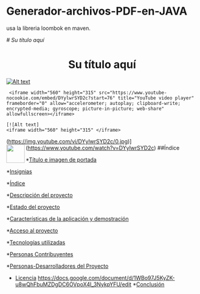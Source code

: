 ﻿# Generador-archivos-PDF-en-JAVA
usa la libreria loombok en maven.


<em> # Su título aquí </em>

<h1 align="center"> Su título aquí </h1>

<p align="left">
   
  [![Alt text](https://img.youtube.com/vi/DYylwrSYD2c/0.jpg)](https://www.youtube.com/watch?v=DYylwrSYD2c)
   
     <iframe width="560" height="315" src="https://www.youtube-nocookie.com/embed/DYylwrSYD2c?start=76" title="YouTube video player" frameborder="0" allow="accelerometer; autoplay; clipboard-write; encrypted-media; gyroscope; picture-in-picture; web-share" allowfullscreen></iframe>
   
    [![Alt text]
    <iframe width="560" height="315" </iframe>
   (https://img.youtube.com/vi/DYylwrSYD2c/0.jpg)](https://www.youtube.com/watch?v=DYylwrSYD2c)
      ##Índice
<a href="url"><img src="http://url.to/image.png" align="left" height="48" width="48" ></a>

*[Título e imagen de portada](#Título-e-imagen-de-portada)

*[Insignias](#insignias)

*[Índice](#índice)

*[Descripción del proyecto](#descripción-del-proyecto)

*[Estado del proyecto](#Estado-del-proyecto)

*[Características de la aplicación y demostración](#Características-de-la-aplicación-y-demostración)

*[Acceso al proyecto](#acceso-proyecto)

*[Tecnologías utilizadas](#tecnologías-utilizadas)

*[Personas Contribuyentes](#personas-contribuyentes)

*[Personas-Desarrolladores del Proyecto](#personas-desarrolladores)

* [Licencia](#licencia)
 https://docs.google.com/document/d/1WBo97J5KyZK-u8wQhFbuMZDgDC6OVpoX4I_3NykpYFU/edit
*[Conclusión](#conclusión)
 


